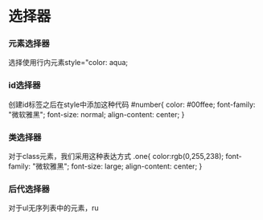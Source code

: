 

# 选择器
### 元素选择器
选择使用行内元素style="color: aqua;
### id选择器
创建id标签之后在style中添加这种代码
#number{
		color: #00ffee;
		font-family: "微软雅黑";
		font-size: normal;
		align-content: center;
	}
### 类选择器
对于class元素，我们采用这种表达方式
.one{
    	color:rgb(0,255,238);
    	font-family: "微软雅黑";
    	font-size: large;
    	align-content: center;
    }
### 后代选择器
对于ul无序列表中的元素，ru
<!--stackedit_data:
eyJoaXN0b3J5IjpbOTkzNzc3OTIwXX0=
-->